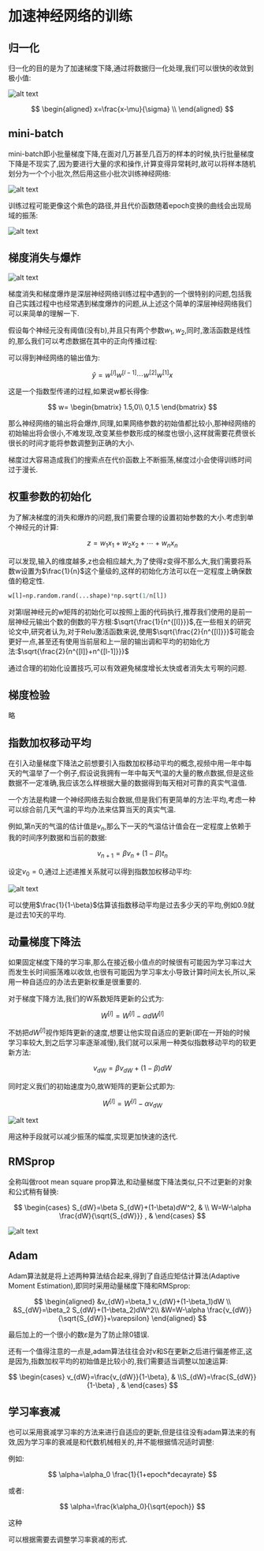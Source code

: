 # 加速神经网络的训练

## 归一化

归一化的目的是为了加速梯度下降,通过将数据归一化处理,我们可以很快的收敛到极小值:

![alt text](image.png)

$$
\begin{aligned}
x=\frac{x-\mu}{\sigma} \\
\end{aligned}
$$

## mini-batch

mini-batch即小批量梯度下降,在面对几万甚至几百万的样本的时候,执行批量梯度下降是不现实了,因为要进行大量的求和操作,计算变得异常耗时,故可以将样本随机划分为一个个小批次,然后用这些小批次训练神经网络:

![alt text](image-1.png)

训练过程可能更像这个紫色的路径,并且代价函数随着epoch变换的曲线会出现局域的振荡:

![alt text](image-2.png)

## 梯度消失与爆炸

![alt text](image-3.png)

梯度消失和梯度爆炸是深层神经网络训练过程中遇到的一个很特别的问题,包括我自己实践过程中也经常遇到梯度爆炸的问题,从上述这个简单的深层神经网络我们可以来简单的理解一下.

假设每个神经元没有阈值(没有b),并且只有两个参数$w_1,w_2$,同时,激活函数是线性的,那么我们可以考虑数据在其中的正向传播过程:

可以得到神经网络的输出值为:

$$
\hat{y}=w^{[l]}w^{[l-1]}\cdots w^{[2]}w^{[1]}x
$$

这是一个指数型传递的过程,如果说w都长得像:

$$
w=
\begin{bmatrix}
    1.5,0\\
    0,1.5
\end{bmatrix}
$$

那么神经网络的输出将会爆炸,同理,如果网络参数的初始值都比较小,那神经网络的初始输出将会很小,不难发现,改变某些参数形成的梯度也很小,这样就需要花费很长很长的时间才能将参数调整到正确的大小.

梯度过大容易造成我们的搜索点在代价函数上不断振荡,梯度过小会使得训练时间过于漫长.

## 权重参数的初始化

为了解决梯度的消失和爆炸的问题,我们需要合理的设置初始参数的大小.考虑到单个神经元的计算:

$$
z=w_1x_1+w_2x_2+ \cdots +w_nx_n
$$

可以发现,输入的维度越多,z也会相应越大,为了使得z变得不那么大,我们需要将系数w设置为$\frac{1}{n}$这个量级的,这样的初始化方法可以在一定程度上确保数值的稳定性.

```python
w[l]=np.random.rand(...shape)*np.sqrt(1/n[l])
```

对第l层神经元的w矩阵的初始化可以按照上面的代码执行,推荐我们使用的是前一层神经元输出个数的倒数的平方根:$\sqrt{\frac{1}{n^{[l]}}}$,在一些相关的研究论文中,研究者认为,对于Relu激活函数来说,使用$\sqrt{\frac{2}{n^{[l]}}}$可能会更好一点,甚至还有使用当前层和上一层的输出调和平均的初始化方法:$\sqrt{\frac{2}{n^{[l]}+n^{[l-1]}}}$

通过合理的初始化设置技巧,可以有效避免梯度增长太快或者消失太亏啊的问题.

## 梯度检验

略

## 指数加权移动平均

在引入动量梯度下降法之前想要引入指数加权移动平均的概念,视频中用一年中每天的气温举了一个例子,假设说我拥有一年中每天气温的大量的散点数据,但是这些数据不一定准确,我应该怎么样根据大量的数据得到每天相对可靠的真实气温值.

一个方法是构建一个神经网络去拟合数据,但是我们有更简单的方法:平均,考虑一种可以综合前几天气温的平均办法来估算当天的真实气温.

例如,第n天的气温的估计值是$v_n$,那么下一天的气温估计值会在一定程度上依赖于我的时间序列数据和当前的数据:

$$
v_{n+1}=\beta v_n +(1-\beta) t_n
$$

设定$v_0=0$,通过上述递推关系就可以得到指数加权移动平均:

![alt text](image-4.png)

可以使用$\frac{1}{1-\beta}$估算该指数移动平均是过去多少天的平均,例如0.9就是过去10天的平均.

## 动量梯度下降法

如果固定梯度下降的学习率,那么在接近极小值点的时候很有可能因为学习率过大而发生长时间振荡难以收敛,也很有可能因为学习率太小导致计算时间太长,所以,采用一种自适应的办法去更新权重是很重要的.

对于梯度下降方法,我们的W系数矩阵更新的公式为:

$$
W^{[l]}=W^{[l]}-\alpha dW^{[l]}
$$

不妨把$dW^{[l]}$视作矩阵更新的速度,想要让他实现自适应的更新(即在一开始的时候学习率较大,到之后学习率逐渐减慢),我们就可以采用一种类似指数移动平均的软更新方法:

$$
v_{dW}=\beta v_{dW}+(1-\beta)dW
$$

同时定义我们的初始速度为0,故W矩阵的更新公式即为:

$$
W^{[l]}=W^{[l]}-\alpha v_{dW}
$$

![alt text](image-5.png)

用这种手段就可以减少振荡的幅度,实现更加快速的迭代.

## RMSprop

全称叫做root mean square prop算法,和动量梯度下降法类似,只不过更新的对象和公式稍有替换:

$$
\begin{cases} S_{dW}=\beta S_{dW}+(1-\beta)dW^2, &  \\ W=W-\alpha \frac{dW}{\sqrt{S_{dW}}} , &  \end{cases}
$$

![alt text](image-6.png)

## Adam

Adam算法就是将上述两种算法结合起来,得到了自适应矩估计算法(Adaptive Moment Estimation),即同时采用动量梯度下降和RMSprop:

$$
\begin{aligned}
&v_{dW}=\beta_1 v_{dW}+(1-\beta_1)dW \\
&S_{dW}=\beta_2 S_{dW}+(1-\beta_2)dW^2\\
&W=W-\alpha \frac{v_{dW}}{\sqrt{S_{dW}}+\varepsilon}
\end{aligned}
$$

最后加上的一个很小的数$\varepsilon$是为了防止除0错误.

还有一个值得注意的一点是,adam算法往往会对v和S在更新之后进行偏差修正,这是因为,指数加权平均的初始值是比较小的,我们需要适当调整以加速运算:

$$
\begin{cases} v_{dW}=\frac{v_{dW}}{1-\beta}, &  \\S_{dW}=\frac{S_{dW}}{1-\beta} , &  \end{cases}
$$

## 学习率衰减

也可以采用衰减学习率的方法来进行自适应的更新,但是往往没有adam算法来的有效,因为学习率的衰减是和代数机械相关的,并不能根据情况适时调整:

例如:

$$
\alpha=\alpha_0 \frac{1}{1+epoch*decayrate}
$$

或者:

$$
\alpha=\frac{k\alpha_0}{\sqrt{epoch}}
$$

这种

可以根据需要去调整学习率衰减的形式.

